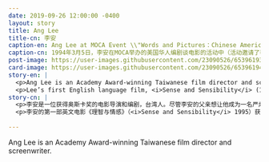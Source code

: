 ```yaml
---
date: 2019-09-26 12:00:00 -0400
layout: story
title: Ang Lee
title-cn: 李安
caption-en: Ang Lee at MOCA Event \\"Words and Pictures：Chinese American Screenwriters Talk Movies (feat. Ang Lee, Tony Chan)"<br>on March 5, 1994. Museum of Chinese in America (MOCA) Institutional Archives
caption-cn: 1994年3月5日，李安在MOCA举办的美国华人编剧谈电影的活动中（活动邀请了李安和陈国辉），美国华人博物馆<br>（MOCA）机构档案
post-image: https://user-images.githubusercontent.com/23090526/65396193-b76e1a80-dd71-11e9-9b7d-e3cbf195fe57.jpg
card-image: https://user-images.githubusercontent.com/23090526/65396194-b806b100-dd71-11e9-9bfa-cf33d7dbec96.jpg
story-en: |
  <p>Ang Lee is an Academy Award-winning Taiwanese film director and screenwriter. While Lee’s father pressured him to become a serious academic, Lee fell in love with drama and the arts while in college. He eventually pursued an MFA in film production at the NYU Tisch School of the Arts alongside classmate Spike Lee. After six discouraging years of unemployment, Lee caught the attention of a major Chinese studio with his screenplays and they produced his first feature film, <i>Pushing Hands</i>. With only his second feature, <i>The Wedding Banquet</i>, Lee received nominations and awards from international festivals, including a nomination for Best Foreign Language Film at the Golden Globes and Academy Awards.</p>
  <p>Lee’s first English language film, <i>Sense and Sensibility</i> (1995), was nominated for seven Academy Awards and in 1999 Lee breathed new life into the wuxia genre with <i>Crouching Tiger, Hidden Dragon</i>. In 2005, Lee won Best Director and Best Picture awards worldwide for the cultural phenomenon <i>Brokeback Mountain</i>, including a historic win as the first director of color to win the Academy Award. He would become the second director of color to win the award for <i>Life of Pi</i> (2012). The emotional charge of Lee’s films and his ability to translate deep, repressed feelings into visual artistry have earned him international and historic acclaim. In 2008, MOCA honored Ang Lee at its annual Legacy Award Gala.</p>
story-cn: |
  <p>李安是一位获得奥斯卡奖的电影导演和编剧，台湾人。尽管李安的父亲想让他成为一名严肃的学者，但他在大学时却爱上了戏剧和艺术。最终，他和同学斯派克·李（Spike Lee）一起在纽约大学Tisch艺术学院（NYU Tisch School of the Arts）攻读电影制作硕士学位。在经历了令人沮丧的六年失业生活后，李安凭借他的剧本引起了一家中国大制片厂的注意，他们制作了他的第一部故事片《推手》（<i>Pushing Hands</i>）。凭借第二部故事片《喜宴》（<i>The Wedding Banquet</i>），李安获得了国际电影节提名和奖项，包括金球奖和奥斯卡金像奖的最佳外语片提名。</p>
  <p>李安的第一部英文电影《理智与情感》（<i>Sense and Sensibility</i> 1995）获得了七项奥斯卡金像奖的提名。1999年，李安凭借《卧虎藏龙》（<i>Crouching Tiger, Hidden Dragon</i>）在武侠电影中崭露头角。2005年，李安凭借文化现象级的作品《断背山》（<i>Brokeback Mountain</i>）获得了全球最佳导演奖和最佳影片奖，是历史上第一位获得奥斯卡金像奖的非白人导演。凭借《少年派的奇幻漂流》（<i>Life of Pi</i> 2012），他再次成为了获得奖奥斯卡金像奖的有色人种导演。李安电影的情感张力和他将深沉压抑的情感转化为视觉艺术的能力为他赢得了国际上和历史上的赞誉。2008年，MOCA在其年度传承颁奖晚会上表彰了李安。</p>
  
---
```

Ang Lee is an Academy Award-winning Taiwanese film director and screenwriter.
